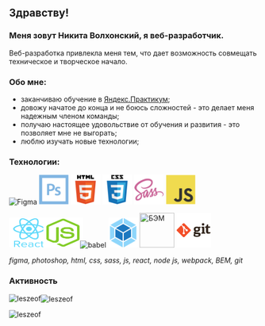 <h2 align="left">Здравству!</h2>
<h3 align="left">Меня зовут Никита Волхонский, я веб-разработчик.</h3>

Веб-разработка привлекла меня тем, что дает возможность совмещать техническое и творческое начало.

### Обо мне:
- заканчиваю обучение в [Яндекс.Практикум](https://praktikum.yandex.ru/web);
- довожу начатое до конца и не боюсь сложностей - это делает меня надежным членом команды;
- получаю настоящее удовольствие от обучения и развития - это позволяет мне не выгорать;
- люблю изучать новые технологии;


<h3 align="left">Технологии:</h3>
<p align="left"> 
  <img src="https://www.vectorlogo.zone/logos/figma/figma-icon.svg" alt="Figma" width="60" height="60"/>
  <img src="https://raw.githubusercontent.com/devicons/devicon/7a4ca8aa871d6dca81691e018d31eed89cb70a76/icons/photoshop/photoshop-line.svg" alt="Photoshop" width="60" height="60"/>
  <img src="https://raw.githubusercontent.com/devicons/devicon/master/icons/html5/html5-original-wordmark.svg" alt="html5" width="60" height="60"/>
  <img src="https://raw.githubusercontent.com/devicons/devicon/master/icons/css3/css3-original-wordmark.svg" alt="css3" width="60" height="60"/>
  <img src="https://raw.githubusercontent.com/devicons/devicon/master/icons/sass/sass-original.svg" alt="sass" width="60" height="60"/>
  <img src="https://raw.githubusercontent.com/devicons/devicon/master/icons/javascript/javascript-original.svg" alt="javascript" width="60" height="60"/>
</p>
<p>  
  <img src="https://raw.githubusercontent.com/devicons/devicon/master/icons/react/react-original-wordmark.svg" alt="react" width="80" height="60" title="react" />
  <img style="margin-left:-15px" src="https://raw.githubusercontent.com/devicons/devicon/7a4ca8aa871d6dca81691e018d31eed89cb70a76/icons/nodejs/nodejs-original.svg" alt="react" width="80" height="60"/>
  <img style="margin-left:-10px" src="https://www.vectorlogo.zone/logos/babeljs/babeljs-icon.svg" alt="babel" width="60" height="60" title="babel" />
  <img src="https://raw.githubusercontent.com/devicons/devicon/7a4ca8aa871d6dca81691e018d31eed89cb70a76/icons/webpack/webpack-original.svg" width="60" height="60" title="Webpack">
  <img src="https://ru.bem.info/S3zKVZJcFfltyiAz-bWVmw4o3IU.svgd" width="70" height="70" title="БЭМ">
  <img src="https://raw.githubusercontent.com/devicons/devicon/7a4ca8aa871d6dca81691e018d31eed89cb70a76/icons/git/git-original-wordmark.svg" width="70" height="70" title="git">
</p>
<span style="font-style:italic">figma, photoshop, html, css, sass, js, react, node js, webpack, BEM, git</span>

<h3>Активность</h3>
<p>
<img align="left" src="https://github-readme-stats.vercel.app/api/top-langs?username=leszeof&show_icons=true&title_color=000000&text_color=000000&bg_color=ffffff&locale=en&layout=compact" alt="leszeof" />

<img align="center" src="https://camo.githubusercontent.com/746a47c668877ff78381c098b56e632c7663e44f8153c804a6d315360bb5dfc7/68747470733a2f2f6769746875622d726561646d652d73746174732e76657263656c2e6170702f6170693f757365726e616d653d6c65737a656f662673686f775f69636f6e733d74727565266c6f63616c653d656e" alt="leszeof" data-canonical-src="https://github-readme-stats.vercel.app/api?username=leszeof&amp;show_icons=true&amp;locale=en" style="max-width:100%;">
</p>
<p align="left"> <img src="https://komarev.com/ghpvc/?username=leszeof&label=%D0%9F%D1%80%D0%BE%D1%81%D0%BC%D0%BE%D1%82%D1%80%D0%BE%D0%B2%20%D0%BF%D1%80%D0%BE%D1%84%D0%B8%D0%BB%D1%8F&color=e63737&style=flat" alt="leszeof" /> </p>
